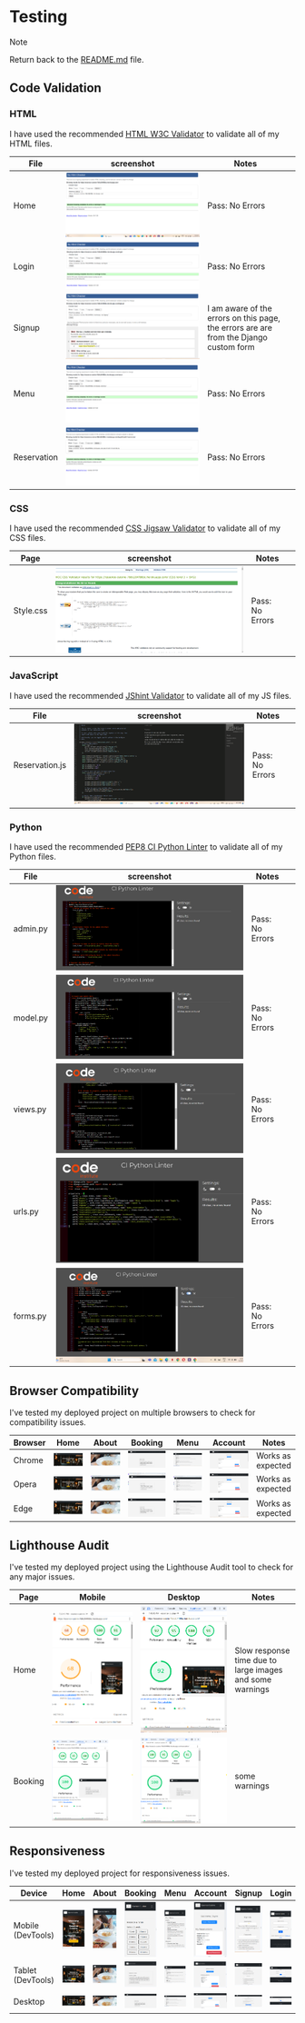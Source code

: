 # Testing

> [!NOTE]  
> Return back to the [README.md](README.md) file.

## Code Validation

### HTML

I have used the recommended [HTML W3C Validator](https://validator.w3.org) to validate all of my HTML files.

| File | screenshot | Notes |                                                                                                 |
| --- | --- | --- | ----------------------------------------------------------------------------------------------------------|
| Home | ![screenshot](documentation/html-homepage-validation.png) | Pass: No Errors |
| Login | ![screenshot](documentation/html-loginpage-validation.png) | Pass: No Errors |
| Signup | ![screenshot](documentation/html-signuppage-validation.png) | I am aware of the errors on this page, the errors are are from the Django custom form |
| Menu | ![screenshot](documentation/html-menupage-validation.png) | Pass: No Errors |
| Reservation | ![screenshot](documentation/html-reservationpage-validation.png) | Pass: No Errors |

### CSS

I have used the recommended [CSS Jigsaw Validator](https://jigsaw.w3.org/css-validator) to validate all of my CSS files.

| Page | screenshot | Notes |                                                                                                 |
| --- | --- | --- | ----------------------------------------------------------------------------------------------------------|
| Style.css  | ![screenshot](documentation/css-validation.png) |  Pass: No Errors |

### JavaScript

I have used the recommended [JShint Validator](https://jshint.com) to validate all of my JS files.

| File | screenshot | Notes |                                                                                                 |
| --- | --- | --- | ----------------------------------------------------------------------------------------------------------|
| Reservation.js  | ![screenshot](documentation/js-reservation-validation.png) |  Pass: No Errors |

### Python

I have used the recommended [PEP8 CI Python Linter](https://pep8ci.herokuapp.com) to validate all of my Python files.

| File | screenshot | Notes |                                                                                                 |
| --- | --- | --- | ----------------------------------------------------------------------------------------------------------|
| admin.py  | ![screenshot](documentation/python-admin-validation.png) |  Pass: No Errors |
| model.py  | ![screenshot](documentation/python-model-validation.png) |  Pass: No Errors |
| views.py  | ![screenshot](documentation/python-views-validation.png) |  Pass: No Errors |
| urls.py   | ![screenshot](documentation/python-url-validation.png)   |  Pass: No Errors |
| forms.py  | ![screenshot](documentation/python-forms-validation.png) |  Pass: No Errors |

## Browser Compatibility

I've tested my deployed project on multiple browsers to check for compatibility issues.

| Browser | Home | About | Booking | Menu | Account | Notes |
| --- | --- | --- | --- | --- | --- | --- |
| Chrome | ![screenshot](documentation/homepage-desktop.png) | ![screenshot](documentation/aboutpage-chrome.png) | ![screenshot](documentation/booking-page-chrome.png) | ![screenshot](documentation/menu-page-chrome.png)  | ![screenshot](documentation/account-page-chrome.png) | Works as expected |
| Opera | ![screenshot](documentation/homepage-opera.png) | ![screenshot](documentation/aboutpage-opera.png) | ![screenshot](documentation/booking-page-opera.png) | ![screenshot](documentation/menu-page-opera.png)  | ![screenshot](documentation/account-page-opera.png) | Works as expected |
| Edge | ![screenshot](documentation/homepage-edge.png) | ![screenshot](documentation/aboutpage-edge.png) | ![screenshot](documentation/booking-page-edge.png) | ![screenshot](documentation/menu-page-edge.png)  | ![screenshot](documentation/account-page-edge.png) | Works as expected |

## Lighthouse Audit

I've tested my deployed project using the Lighthouse Audit tool to check for any major issues.

| Page | Mobile | Desktop | Notes |
| --- | --- | --- | --- |
| Home | ![screenshot](documentation/lighthouse-mobile-home.png) | ![screenshot](documentation/lighthouse-desktop-home.png) | Slow response time due to large images and some warnings |
| Booking | ![screenshot](documentation/lighthouse-desktop-booking.png) | ![screenshot](documentation/lighthouse-desktop-booking.png) | some warnings |

## Responsiveness

I've tested my deployed project for responsiveness issues.

| Device| Home | About | Booking | Menu | Account | Signup | Login | Notes |
| --- | --- | --- | --- | --- | --- | --- | --- | --- |
| Mobile (DevTools) | ![screenshot](documentation/home-mobile.png) | ![screenshot](documentation/about-mobile.png) | ![screenshot](documentation/booking-mobile.png) | ![screenshot](documentation/menu-mobile.png) | ![screenshot](documentation/account-mobile.png) | ![screenshot](documentation/signup-mobile.png) | ![screenshot](documentation/login-mobile.png) | Works as expected |
| Tablet (DevTools) | ![screenshot](documentation/home-tablet.png) | ![screenshot](documentation/about-tablet.png) | ![screenshot](documentation/booking-tablet.png) | ![screenshot](documentation/menu-tablet.png) | ![screenshot](documentation/account-tablet.png) | ![screenshot](documentation/signup-tablet.png) | ![screenshot](documentation/login-tablet.png)   | Works as expected |
| Desktop | ![screenshot](documentation/homepage-desktop.png) | ![screenshot](documentation/aboutpage-chrome.png) | ![screenshot](documentation/booking-page-chrome.png) | ![screenshot](documentation/menu-page-chrome.png) | ![screenshot](documentation/account-page-chrome.png) | ![screenshot](documentation/signup-desktop.png) | ![screenshot](documentation/login-desktop.png)  | Works as expected |
